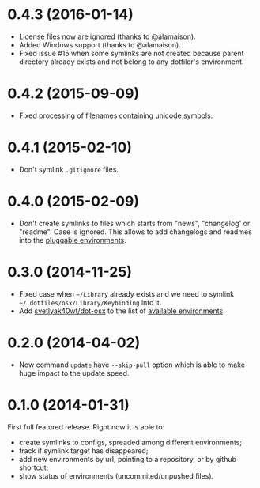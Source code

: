 0.4.3 (2016-01-14)
==================

* License files now are ignored (thanks to @alamaison).
* Added Windows support (thanks to @alamaison).
* Fixed issue #15 when some symlinks are not created because
parent directory already exists and not belong to any dotfiler's
environment.

0.4.2 (2015-09-09)
==================

* Fixed processing of filenames containing unicode symbols.
	
0.4.1 (2015-02-10)
==================

* Don't symlink `.gitignore` files.

0.4.0 (2015-02-09)
==================

* Don't create symlinks to files which starts from "news", "changelog' or "readme". Case is ignored.
  This allows to add changelogs and readmes into the [pluggable environments][envs].

0.3.0 (2014-11-25)
==================

* Fixed case when `~/Library` already exists and we need to symlink `~/.dotfiles/osx/Library/Keybinding` into it.
* Add [svetlyak40wt/dot-osx](https://github.com/svetlyak40wt/dot-osx) to the list of [available environments][envs].

0.2.0 (2014-04-02)
==================

* Now command `update` have `--skip-pull` option which is able
  to make huge impact to the update speed.

0.1.0 (2014-01-31)
==================

First full featured release. Right now it is able to:

* create symlinks to configs, spreaded among different environments;
* track if symlink target has disappeared;
* add new environments by url, pointing to a repository, or by github
  shortcut;
* show status of environments (uncommited/unpushed files).


[envs]: https://github.com/svetlyak40wt/dotfiler#environments
